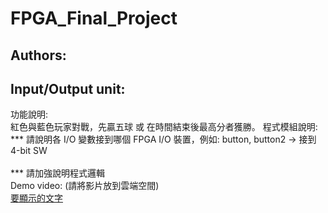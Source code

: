 FPGA_Final_Project
==================

Authors:<br>
-------------
Input/Output unit:<br>
---------------------
功能說明:<br>
紅色與藍色玩家對戰，先贏五球 或 在時間結束後最高分者獲勝。
程式模組說明:<br>
*** 請說明各 I/O 變數接到哪個 FPGA I/O 裝置，例如: button, button2 -> 接到 4-bit SW<br><br>
*** 請加強說明程式邏輯<br>
Demo video: (請將影片放到雲端空間)<br>
[  要顯示的文字 ](  鏈接的地址 )<br>
